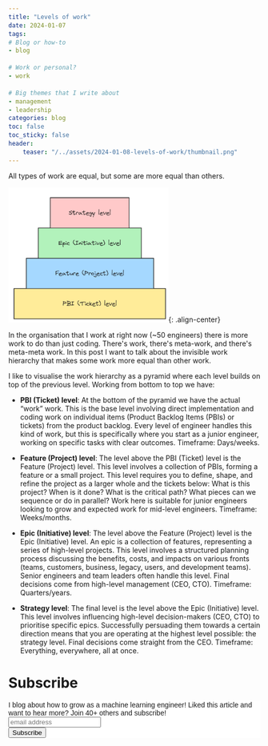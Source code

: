 ```yaml
---
title: "Levels of work"
date: 2024-01-07
tags:
# Blog or how-to
- blog

# Work or personal?
- work

# Big themes that I write about
- management
- leadership
categories: blog
toc: false
toc_sticky: false
header:
    teaser: "/../assets/2024-01-08-levels-of-work/thumbnail.png"
---
```

<!-- ctrl + alt + v -->

<!-- Checklist:
Title = insight
Interesting 1st sentence
Short and concise 
-->

<!-- 1. interesting hook -->
All types of work are equal, but some are more equal than others.

![](/../assets/2024-01-08-levels-of-work/2024-01-08-06-20-09.png){: .align-center}

In the organisation that I work at right now (~50 engineers) there is more work to do than just coding. There's work, there's meta-work, and there's meta-meta work. In this post I want to talk about the invisible work hierarchy that makes some work more equal than other work. 

I like to visualise the work hierarchy as a pyramid where each level builds on top of the previous level. Working from bottom to top we have:

* **PBI (Ticket) level**: At the bottom of the pyramid we have the actual “work” work. This is the base level involving direct implementation and coding work on individual items (Product Backlog Items (PBIs) or tickets) from the product backlog. Every level of engineer handles this kind of work, but this is specifically where you start as a junior engineer, working on specific tasks with clear outcomes. Timeframe: Days/weeks.

* **Feature (Project) level**: The level above the PBI (Ticket) level is the Feature (Project) level. This level involves a collection of PBIs, forming a feature or a small project. This level requires you to define, shape, and refine the project as a larger whole and the tickets below: What is this project? When is it done? What is the critical path? What pieces can we sequence or do in parallel? Work here is suitable for junior engineers looking to grow and expected work for mid-level engineers. Timeframe: Weeks/months.

* **Epic (Initiative) level**: The level above the Feature (Project) level is the Epic (Initiative) level.  An epic is a collection of features, representing a series of high-level projects. This level involves a structured planning process discussing the benefits, costs, and impacts on various fronts (teams, customers, business, legacy, users, and development teams). Senior engineers and team leaders often handle this level. Final decisions come from high-level management (CEO, CTO). Timeframe: Quarters/years.

* **Strategy level**: The final level is the level above the Epic (Initiative) level. This level involves influencing high-level decision-makers (CEO, CTO) to prioritise specific epics. Successfully persuading them towards a certain direction means that you are operating at the highest level possible: the strategy level. Final decisions come straight from the CEO. Timeframe: Everything, everywhere, all at once. 




# Subscribe
<!-- Begin Mailchimp Signup Form -->
<link href="//cdn-images.mailchimp.com/embedcode/horizontal-slim-10_7.css" rel="stylesheet" type="text/css">
<style type="text/css">
#mc_embed_signup{background:#fff; clear:left; font:14px Helvetica,Arial,sans-serif; width:100%;}
/* Add your own Mailchimp form style overrides in your site stylesheet or in this style block.
    We recommend moving this block and the preceding CSS link to the HEAD of your HTML file. */
</style>
<div id="mc_embed_signup">
<form action="https://gmail.us3.list-manage.com/subscribe/post?u=92fe86c389878585bc87837e8&amp;id=50543deff9" method="post" id="mc-embedded-subscribe-form" name="mc-embedded-subscribe-form" class="validate" target="_blank" novalidate>
    <div id="mc_embed_signup_scroll">
<label for="mce-EMAIL">I blog about how to grow as a machine learning engineer! Liked this article and want to hear more? Join 40+ others and subscribe!</label>
<input type="email" value="" name="EMAIL" class="email" id="mce-EMAIL" placeholder="email address" required>
    <!-- real people should not fill this in and expect good things - do not remove this or risk form bot signups-->
    <div style="position: absolute; left: -5000px;" aria-hidden="true"><input type="text" name="b_92fe86c389878585bc87837e8_50543deff9" tabindex="-1" value=""></div>
    <div class="clear"><input type="submit" value="Subscribe" name="subscribe" id="mc-embedded-subscribe" class="button"></div>
    </div>
</form>
</div>
<!--End mc_embed_signup-->
    